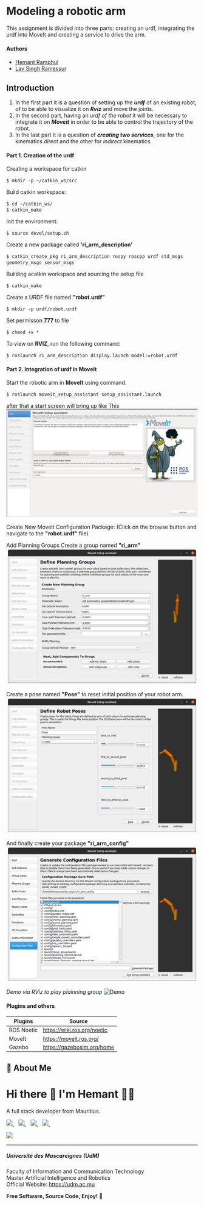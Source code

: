 # Modeling a robotic arm
This assignment is divided into three parts: creating an urdf, integrating the urdf into MoveIt and creating a service to drive the arm.

#### Authors

- [Hemant Ramphul](https://www.github.com/hemantramphul)
- [Lav Singh Ramessur](https://github.com/Lav-Singh/)



## Introduction 
1. In the first part it is a question of setting up the __*urdf*__ of an existing robot, of to be able to visualize it on __*Rviz*__ and move the joints.
2. In the second part, having an *urdf of the robot* it will be necessary to integrate it on __*Moveit*__ in order to be able to control the trajectory of the robot.
3. In the last part it is a question of __*creating two services*__, one for the kinematics *direct* and the other for *indirect* kinematics.

#### Part 1. Creation of the urdf
Creating a workspace for catkin
```
$ mkdir -p ~/catkin_ws/src
```
Build catkin workspace:
```
$ cd ~/catkin_ws/
$ catkin_make
```
Init the environment:
```
$ source devel/setup.sh
```
Create a new package called **'ri_arm_description'**
```
$ catkin_create_pkg ri_arm_description rospy roscpp urdf std_msgs geometry_msgs sensor_msgs
```
Building acatkin workspace and sourcing the setup file
```
$ catkin_make
```
Create a URDF file named **"robot.urdf"**
```
$ mkdir -p urdf/robot.urdf
```
Set permisson **777** to file
```
$ chmod +x *
```
To view on **RVIZ**, run the following command: 
```
$ roslaunch ri_arm_description display.launch model:=robot.urdf
```

#### Part 2. Integration of urdf in MoveIt
Start the robotic arm in **MoveIt** using command.
```
$ roslaunch moveit_setup_assistant setup_assistant.launch
```
after that a start screen will bring up like This
![Start Screen](contents/MoveIt_setup_assistant_launch.png)

Create New MoveIt Configuration Package: (Click on the browse button and navigate to the **"robot.urdf"** file)

Add Planning Groups
Create a group named **"ri_arm"**
![Create Group](contents/group.png)


Create a pose named **"Pose"** to reset initial position of your robot arm.
![Create Pose](contents/create_pose.png)

And finally create your package **"ri_arm_config"**
![Create Package](contents/create_pkg.png)

_Demo via RViz to play plainning group_
![Demo](https://github.com/hemantramphul/robotic_arm/assets/7212627/02d44ac3-0c2e-4c6d-8b6e-4561f5fe0eba)


#### Plugins and others

| Plugins             | Source                                                                 |
| ----------------- | ------------------------------------------------------------------ |
| ROS Noetic | https://wiki.ros.org/noetic |
| MoveIt | https://moveit.ros.org/ |
| Gazebo | https://gazebosim.org/home |

## 🚀 About Me
<h1>
  Hi there 👋 I'm Hemant 👨‍💻
</h1>

<p>
  A full stack developer from Mauritius. 
</p>

<p>  
  <a href="https://www.linkedin.com/in/hemantramphul/">
    <img src="https://img.shields.io/badge/LinkedIn-0077B5?style=for-the-badge&logo=linkedin&logoColor=white" />
  </a>&nbsp;&nbsp;
  <a href="https://github.com/hemantramphul/">
    <img src="https://img.shields.io/badge/GitHub-100000?style=for-the-badge&logo=github&logoColor=white" />        
  </a>&nbsp;&nbsp;
  <a href="https://stackoverflow.com/users/3537318/hemant-ramphul">
    <img src="https://img.shields.io/badge/Stack_Overflow-FE7A16?style=for-the-badge&logo=stack-overflow&logoColor=white" />        
  </a>&nbsp;&nbsp;  
  <a href="https://www.facebook.com/hramphul/">
    <img src="https://img.shields.io/badge/Facebook-1877F2?style=for-the-badge&logo=facebook&logoColor=white" />        
  </a>&nbsp;&nbsp;  
</p>

<p>
  <a href="#"><img src="https://github-readme-stats.vercel.app/api?username=hemantramphul&show_icons=true&count_private=true&theme=dark" width="350"></a>
</p>

___

##### Université des Mascareignes (UdM)
Faculty of Information and Communication Technology <br>
Master Artificial Intelligence and Robotics <br>
Official Website: https://udm.ac.mu <br>


**Free Software, Source Code, Enjoy!** 👋
